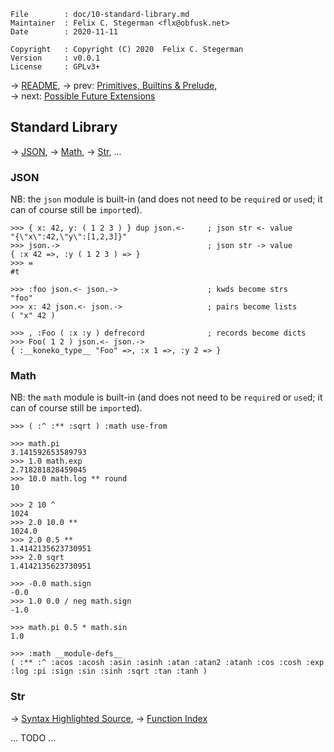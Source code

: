 <!-- {{{1 -->

    File        : doc/10-standard-library.md
    Maintainer  : Felix C. Stegerman <flx@obfusk.net>
    Date        : 2020-11-11

    Copyright   : Copyright (C) 2020  Felix C. Stegerman
    Version     : v0.0.1
    License     : GPLv3+

<!-- }}}1 -->

→ [README](../README.md),
→ prev: [Primitives, Builtins & Prelude](09-primitives-builtins-and-prelude.md),
→ next: [Possible Future Extensions](11-future.md)

## Standard Library

→ [JSON](#json), → [Math](#math), → [Str](#str), ...

### JSON

NB: the `json` module is built-in (and does not need to be `require`d
or `use`d; it can of course still be `import`ed).

```koneko
>>> { x: 42, y: ( 1 2 3 ) } dup json.<-     ; json str <- value
"{\"x\":42,\"y\":[1,2,3]}"
>>> json.->                                 ; json str -> value
{ :x 42 =>, :y ( 1 2 3 ) => }
>>> =
#t

>>> :foo json.<- json.->                    ; kwds become strs
"foo"
>>> x: 42 json.<- json.->                   ; pairs become lists
( "x" 42 )

>>> , :Foo ( :x :y ) defrecord              ; records become dicts
>>> Foo( 1 2 ) json.<- json.->
{ :__koneko_type__ "Foo" =>, :x 1 =>, :y 2 => }
```

### Math

NB: the `math` module is built-in (and does not need to be `require`d
or `use`d; it can of course still be `import`ed).

```koneko
>>> ( :^ :** :sqrt ) :math use-from

>>> math.pi
3.141592653589793
>>> 1.0 math.exp
2.718281828459045
>>> 10.0 math.log ** round
10

>>> 2 10 ^
1024
>>> 2.0 10.0 **
1024.0
>>> 2.0 0.5 **
1.4142135623730951
>>> 2.0 sqrt
1.4142135623730951

>>> -0.0 math.sign
-0.0
>>> 1.0 0.0 / neg math.sign
-1.0

>>> math.pi 0.5 * math.sin
1.0

>>> :math __module-defs__
( :** :^ :acos :acosh :asin :asinh :atan :atan2 :atanh :cos :cosh :exp :log :pi :sign :sin :sinh :sqrt :tan :tanh )
```

### Str

→ [Syntax Highlighted Source](https://koneko.dev/lib-doc/str.knk.html),
→ [Function Index](https://koneko.dev/lib-doc/str.knk.index.html)

... TODO ...

<!-- vim: set tw=70 sw=2 sts=2 et fdm=marker : -->
